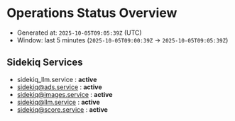 # Operations Status Overview

- Generated at: `2025-10-05T09:05:39Z` (UTC)
- Window: last 5 minutes (`2025-10-05T09:00:39Z` → `2025-10-05T09:05:39Z`)

## Sidekiq Services
- sidekiq_llm.service : **active**
- sidekiq@ads.service : **active**
- sidekiq@images.service : **active**
- sidekiq@llm.service : **active**
- sidekiq@score.service : **active**

